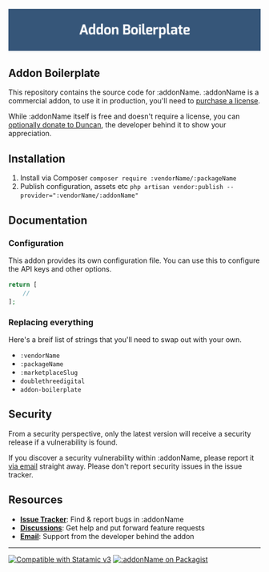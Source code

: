 ![Banner](https://raw.githubusercontent.com/doublethreedigital/addon-boilerplate/master/banner.png)

## Addon Boilerplate

This repository contains the source code for :addonName. :addonName is a commercial addon, to use it in production, you'll need to [purchase a license](https://statamic.com/:marketplaceSlug).

While :addonName itself is free and doesn't require a license, you can [optionally donate to Duncan](https://duncanm.dev/donate), the developer behind it to show your appreciation.

## Installation

1. Install via Composer `composer require :vendorName/:packageName`
2. Publish configuration, assets etc `php artisan vendor:publish --provider=":vendorName/:addonName"`

## Documentation

### Configuration

This addon provides its own configuration file. You can use this to configure the API keys and other options.

```php
return [
    //
];
```

### Replacing everything

Here's a breif list of strings that you'll need to swap out with your own.

* `:vendorName`
* `:packageName`
* `:marketplaceSlug`
* `doublethreedigital`
* `addon-boilerplate`

## Security

From a security perspective, only the latest version will receive a security release if a vulnerability is found.

If you discover a security vulnerability within :addonName, please report it [via email](mailto::vendorEmail) straight away. Please don't report security issues in the issue tracker.

## Resources

* [**Issue Tracker**](https://github.com/:vendorName/:addonName/issues): Find & report bugs in :addonName
* [**Discussions**](https://github.com/:vendorName/:addonName/discussions): Get help and put forward feature requests
* [**Email**](mailto::vendorEmail): Support from the developer behind the addon

---

<p>
<a href="https://statamic.com"><img src="https://img.shields.io/badge/Statamic-3.0+-FF269E?style=for-the-badge" alt="Compatible with Statamic v3"></a>
<a href="https://packagist.org/packages/:vendorName/:addonName/stats"><img src="https://img.shields.io/packagist/v/:vendorName/:addonName?style=for-the-badge" alt=":addonName on Packagist"></a>
</p>
